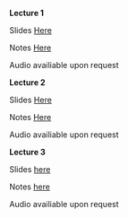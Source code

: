 **Lecture 1**

Slides <a href="https://speakerdeck.com/tchoi8/to-remember-and-forget-lecture-1"> Here</a>

Notes <a href="https://hackpad.com/To-remember-and-forget-Lecture-1-KBg6fVW8qmq"> Here</a>

Audio availiable upon request

 
**Lecture 2**

Slides <a href="https://speakerdeck.com/tchoi8/to-remember-and-forget-lecture-2"> Here</a>

Notes <a href="https://hackpad.com/To-remember-and-forget-lecture-2-uUx5Yc2UZVi"> Here</a>

Audio availiable upon request


**Lecture 3**

Slides [here](https://speakerdeck.com/tchoi8/to-remember-and-forget-lecture-3)  

Notes [here](https://hackpad.com/To-remember-and-forget-lecture-3-ehUZEyBOgyx#:h=Hippocampus-and-Almond)

Audio availiable upon request